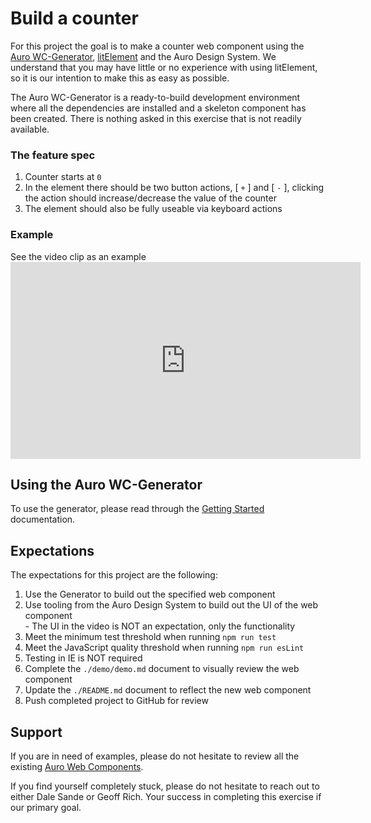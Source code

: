 # Build a counter

For this project the goal is to make a counter web component using the [Auro WC-Generator](/getting-started/developers/generator/install), [litElement](https://lit-element.polymer-project.org/) and the Auro Design System. We understand that you may have little or no experience with using litElement, so it is our intention to make this as easy as possible.

The Auro WC-Generator is a ready-to-build development environment where all the dependencies are installed and a skeleton component has been created. There is nothing asked in this exercise that is not readily available.

### The feature spec

1. Counter starts at `0`
1. In the element there should be two button actions, \[ `+` \] and \[ `-` \], clicking the action should increase/decrease the value of the counter
1. The element should also be fully useable via keyboard actions

### Example

<auro-accordion noProfile lowProfile justifyLeft>
<span slot="trigger">See the video clip as an example</span>
<iframe
  width="560"
  height="315"
  src="https://coryrylan.com/assets/video/posts/2018-08-28-introduction-to-web-components/example-web-component.mp4"
  frameborder="0"
  allow="accelerometer; clipboard-write; encrypted-media; gyroscope;"
  allowfullscreen>
</iframe>
</auro-accordion>

## Using the Auro WC-Generator

To use the generator, please read through the [Getting Started](https://auro.alaskaair.com/getting-started/developers/generator/getting-started) documentation.

## Expectations

The expectations for this project are the following:

1. Use the Generator to build out the specified web component
1. Use tooling from the Auro Design System to build out the UI of the web component<br>
  \- The UI in the video is NOT an expectation, only the functionality<br>
1. Meet the minimum test threshold when running `npm run test`
1. Meet the JavaScript quality threshold when running `npm run esLint`
1. Testing in IE is NOT required
1. Complete the `./demo/demo.md` document to visually review the web component
1. Update the `./README.md` document to reflect the new web component
1. Push completed project to GitHub for review

## Support

If you are in need of examples, please do not hesitate to review all the existing [Auro Web Components](http://localhost:3000/component-status).

If you find yourself completely stuck, please do not hesitate to reach out to either Dale Sande or Geoff Rich. Your success in completing this exercise if our primary goal.
